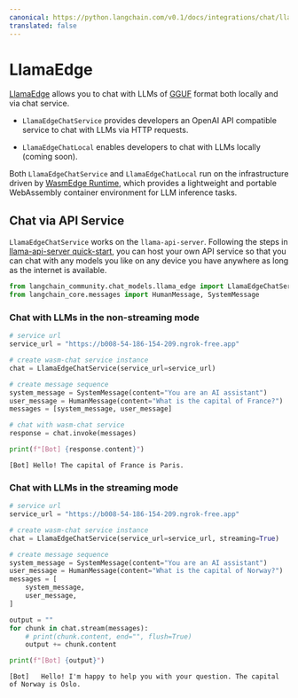```yaml
---
canonical: https://python.langchain.com/v0.1/docs/integrations/chat/llama_edge
translated: false
---
```


# LlamaEdge

[LlamaEdge](https://github.com/second-state/LlamaEdge) allows you to chat with LLMs of [GGUF](https://github.com/ggerganov/llama.cpp/blob/master/gguf-py/README.md) format both locally and via chat service.

- `LlamaEdgeChatService` provides developers an OpenAI API compatible service to chat with LLMs via HTTP requests.

- `LlamaEdgeChatLocal` enables developers to chat with LLMs locally (coming soon).

Both `LlamaEdgeChatService` and `LlamaEdgeChatLocal` run on the infrastructure driven by [WasmEdge Runtime](https://wasmedge.org/), which provides a lightweight and portable WebAssembly container environment for LLM inference tasks.

## Chat via API Service

`LlamaEdgeChatService` works on the `llama-api-server`. Following the steps in [llama-api-server quick-start](https://github.com/second-state/llama-utils/tree/main/api-server#readme), you can host your own API service so that you can chat with any models you like on any device you have anywhere as long as the internet is available.

```python
from langchain_community.chat_models.llama_edge import LlamaEdgeChatService
from langchain_core.messages import HumanMessage, SystemMessage
```

### Chat with LLMs in the non-streaming mode

```python
# service url
service_url = "https://b008-54-186-154-209.ngrok-free.app"

# create wasm-chat service instance
chat = LlamaEdgeChatService(service_url=service_url)

# create message sequence
system_message = SystemMessage(content="You are an AI assistant")
user_message = HumanMessage(content="What is the capital of France?")
messages = [system_message, user_message]

# chat with wasm-chat service
response = chat.invoke(messages)

print(f"[Bot] {response.content}")
```

```output
[Bot] Hello! The capital of France is Paris.
```

### Chat with LLMs in the streaming mode

```python
# service url
service_url = "https://b008-54-186-154-209.ngrok-free.app"

# create wasm-chat service instance
chat = LlamaEdgeChatService(service_url=service_url, streaming=True)

# create message sequence
system_message = SystemMessage(content="You are an AI assistant")
user_message = HumanMessage(content="What is the capital of Norway?")
messages = [
    system_message,
    user_message,
]

output = ""
for chunk in chat.stream(messages):
    # print(chunk.content, end="", flush=True)
    output += chunk.content

print(f"[Bot] {output}")
```

```output
[Bot]   Hello! I'm happy to help you with your question. The capital of Norway is Oslo.
```